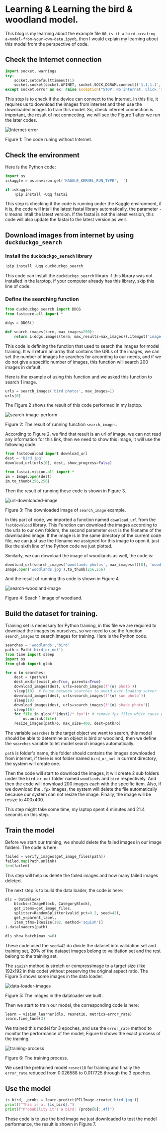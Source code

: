 # Learning & Learning the bird & woodland model.

This blog is my learning about the example file `00-is-it-a-bird-creating-a-model-from-your-own-data.ipynb`, then I would explain my learning about this model from the perspective of code.

## Check the Internet connection

```python
import socket, warnings
try:
    socket.setdefaulttimeout(1)
    socket.socket(socket.AFINET, socket.SOCK_DGRAM.connect(('1.1.1.1', 53))
except socket.error as ex: raise Exception("STOP: No internet. Click '>|' in top right and set 'Internet' switch to on")
```

This step is to check if the device can connect to the Internet. In this file, it requires us to download the images from internet and then use the downloaded images to train this model. So, check internet connection is important, the result of not connecting, we will see the Figure 1 after we run the later codes.

![Internet-error](blog-3-images/image1.png)

Figure 1: The code runing without Internet.

## Check the environment

Here is the Python code:

```python
import os
iskaggle = os.environ.get('KAGGLE_KERNEL_RUN_TYPE', '')

if iskaggle:
    !pip install -Uqq fastai
```

This step is checking if the code is running under the Kaggle environment, if it is, the code will intall the latest fastai library automatically, the parameter `-U` means intall the latest version. If the fastai is not the latest version, this code will also update the fastai to the latest version as well.

## Download images from internet by using `duckduckgo_search`

### Install the `duckduckgo_serach` library

```python
!pip install -Uqq duckduckgo_search
```
This code can install the `duckduckgo_search` library if this library was not installed in the larptop, if your computer already has this library, skip this line of code.

### Define the searching function

```python
from duckduckgo_search import DDGS
from fastcore.all import *

ddgs = DDGS()

def search_images(term, max_images=200):
    return L(ddgs.images(term, max_results=max_images)).itemgot('image')
```

This code is defining the function that used to search the images for model training. It will return an array that contains the URLs of the images, we can set the number of images he searches for according to our needs, and if we do not give a specific number of images, this function will search 200 images in default.

Here is the example of using this function and we asked this function to search 1 image.

```python
urls = search_images('bird photos', max_images=1)
urls[0]
```
The Figure 2 shows the result of this code performed in my laptop.

![search-image-perform](blog-3-images/image2.png)

Figure 2: The result of running function `search_images`.

According to Figure 2, we find that result is an url of image, we can not read any information for this link, then we need to show this image, it will use the following code.

```python
from fastdownload import download_url
dest = 'bird.jpg'
download_url(urls[0], dest, show_progress=False)

from fastai.vision.all import *
im = Image.open(dest)
im.to_thumb(256,256)
```

Then the result of running these code is shown in Figure 3.

![url-downloaded-image](blog-3-images/image3.png)

Figure 3: The downloaded image of `search_image` example.

In this part of code, we imported a function named `download_url` from the `fastdownload` library. This Function can download the images according to the urls to our own folders, the second parameter `dest` is the filename of the downloaded image. If the image is in the same directory of the current code file, we can just use the filename we assigned for this image to open it, just like the sixth line of the Python code we just plotted.

Similarly, we can download the image of woodlands as well, the code is:

```python
download_url(search_images('woodlands photos', max_images=1)[0], 'woodlands.jpg', show_progress=False)
Image.open('woodlands.jpg').to_thumb(256,256)
```

And the result of running this code is shown in Figure 4.

![search-woodland-image](blog-3-images/image4.png)

Figure 4: Seach 1 image of woodland.

## Build the dataset for training.

Training set is necessary for Python training, in this file we are required to download the images by ourselves, so we need to use the function `search_images` to search images for training. Here is the Python code.

```python
searches = 'woodlands','bird'
path = Path('bird_or_not')
from time import sleep
import os
from glob import glob

for o in searches:
    dest = (path/o)
    dest.mkdir(exist_ok=True, parents=True)
    download_images(dest, urls=search_images(f'{o} photo'))
    sleep(10)  # Pause between searches to avoid over-loading server
    download_images(dest, urls=search_images(f'{o} sun photo'))
    sleep(10)
    download_images(dest, urls=search_images(f'{o} shade photo'))
    sleep(10)
    for file in glob(f"{dest}/*.fpx"): # remove fpx files which cause problems with resize_images
        os.unlink(file)
    resize_images(path/o, max_size=400, dest=path/o)
```

The variable `searches` is the target object we want to search, this model should be able to determine an object is bird or woodland, then we define the `searches` variable to let model search images automatically.

`path` is folder's name, this folder should contains the images downloaded from internet, if there is not folder named `bird_or_not` in current directory, the system will create one.

Then the code will start to download the images, it will create 2 sub folders under the `bird_or_not` folder named `woodlands` and `bird` respectively. And then the code will download 200 images each with the specific item. Also, if we download the `.fpx` images, the system will delete the file automatically because our system can not resize the image. Finally, the image will be resize to 400x400.

This step might take some time, my laptop spent 4 minutes and 21.4 seconds on this step.

## Train the model

Before we start our training, we should delete the failed images in our image folders. The code is here:

```python
failed = verify_images(get_image_files(path))
failed.map(Path.unlink)
len(failed)
```

This step will help us delete the failed images and how many failed images deleted.

The next step is to build the data loader, the code is here:

```python
dls = DataBlock(
    blocks=(ImageBlock, CategoryBlock), 
    get_items=get_image_files, 
    splitter=RandomSplitter(valid_pct=0.2, seed=42),
    get_y=parent_label,
    item_tfms=[Resize(192, method='squish')]
).dataloaders(path)

dls.show_batch(max_n=6)
```
These code used the `seed=42` do divide the dataset into validation set and training set, 20% of the dataset images belong to validation set and the rest belong to the training set.

The `squish` method is stretch or compressimage to a target size (like 192x192 in this code) without preserving the original aspect ratio. The Figure 5 shows some images in the data loader.

![data-loader-images](blog-3-images/image5.png)

Figure 5: The images in the dataloader we built.

Then we start to train our model, the corresponding code is here:

```python
learn = vision_learner(dls, resnet18, metrics=error_rate)
learn.fine_tune(3)
```

We trained this model for 3 epoches, and use the `error_rate` method to monitor the performance of the model, Figure 6 shows the exact process of the training.

![training-process](blog-3-images/image6.png)

Figure 6: The training process.

We used the pretrained model `resnet18` for training and finally the `error_rate` reduced from 0.026588 to 0.017725 through the 3 epoches.

## Use the model

```python
is_bird,_,probs = learn.predict(PILImage.create('bird.jpg'))
print(f"This is a: {is_bird}.")
print(f"Probability it's a bird: {probs[0]:.4f}")
```

These code is to use the bird image we just downloaded to test the model performance, the result is shown in Figure 7.













